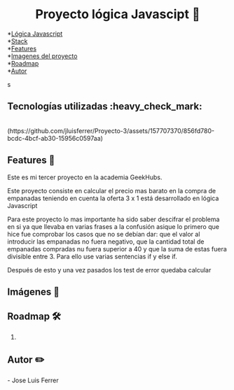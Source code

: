 <h1 align="center"> Proyecto lógica Javascipt 🥟 </h1>


*[Lógica Javascript](#Título-e-imagen-de-portada)<br>
*[Stack](#Stack)<br>
*[Features](#Features)<br>
*[Imagenes del proyecto](#Imágenes-del-proyecto)<br>
*[Roadmap](#Roadmap)<br>
*[Autor](#Autor)

s


<h2>Tecnologías utilizadas :heavy_check_mark:</h2><br>
(https://github.com/jluisferrer/Proyecto-3/assets/157707370/856fd780-bcdc-4bcf-ab30-15956c0597aa)


<h2>Features 👀</h2>
<p>Este es mi tercer proyecto en la academia GeekHubs.</p>
<p>Este proyecto consiste en calcular el precio mas barato en la compra de empanadas teniendo en cuenta la oferta 3 x 1 está desarrollado en lógica Javascript</p>
<p>Para este proyecto lo mas importante ha sido saber descifrar el problema en si ya que llevaba en varias frases a la confusión asique lo primero que hice fue comprobar los casos que no se debían dar: que el valor al introducir las empanadas no fuera negativo, que la cantidad total de empanadas compradas nu fuera superior a 40 y que la suma de estas fuera divisible entre 3. Para ello use varias sentencias if y else if.</p>
<p>Después de esto y una vez pasados los test de error quedaba calcular </p>


<h2>Imágenes 🎨</h2>




<h2>Roadmap 🛠️</h2>

1. 
<h2>Autor ✏️</h2>
- Jose Luis Ferrer
